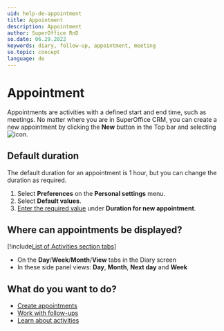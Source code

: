 ```yaml
---
uid: help-de-appointment
title: Appointment
description: Appointment
author: SuperOffice RnD
so.date: 06.29.2022
keywords: diary, follow-up, appointment, meeting
so.topic: concept
language: de
---
```


# Appointment

Appointments are activities with a defined start and end time, such as meetings. No matter where you are in SuperOffice CRM, you can create a new appointment by clicking the **New** button in the Top bar and selecting ![icon][img1].

## Default duration

The default duration for an appointment is 1 hour, but you can change the duration as required.

1. Select **Preferences** on the **Personal settings** menu.
1. Select **Default values**.
1. [Enter the required value][1] under **Duration for new appointment**.

## Where can appointments be displayed?

<!-- markdownlint-disable MD032 -->
[!include[List of Activities section tabs](../../learn/includes/list-activities-section-tabs.md)]
* On the **Day**/**Week**/**Month**/**View** tabs in the Diary screen
* In these side panel views: **Day**, **Month**, **Next day** and **Week**
<!-- markdownlint-restore -->

## What do you want to do?

* [Create appointments][2]
* [Work with follow-ups][3]
* [Learn about activities][4]

<!-- Referenced links -->
[1]: ../../learn/getting-started/preferences.md
[2]: create-appointment.md
[3]: index.md
[4]: ../../learn/activity/index.md

<!-- Referenced images -->
[img1]: ../../../../common/icons/appointment.png

